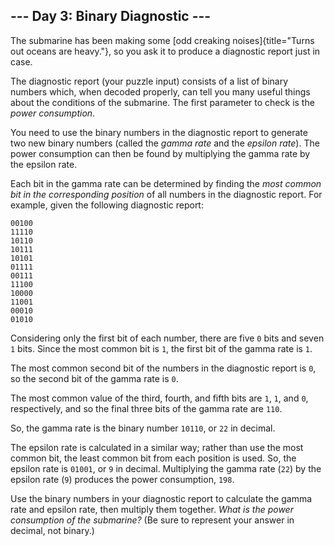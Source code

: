 ## \-\-- Day 3: Binary Diagnostic \-\--

The submarine has been making some [odd creaking
noises]{title="Turns out oceans are heavy."}, so you ask it to produce a
diagnostic report just in case.

The diagnostic report (your puzzle input) consists of a list of binary
numbers which, when decoded properly, can tell you many useful things
about the conditions of the submarine. The first parameter to check is
the *power consumption*.

You need to use the binary numbers in the diagnostic report to generate
two new binary numbers (called the *gamma rate* and the *epsilon rate*).
The power consumption can then be found by multiplying the gamma rate by
the epsilon rate.

Each bit in the gamma rate can be determined by finding the *most common
bit in the corresponding position* of all numbers in the diagnostic
report. For example, given the following diagnostic report:

    00100
    11110
    10110
    10111
    10101
    01111
    00111
    11100
    10000
    11001
    00010
    01010

Considering only the first bit of each number, there are five `0` bits
and seven `1` bits. Since the most common bit is `1`, the first bit of
the gamma rate is `1`.

The most common second bit of the numbers in the diagnostic report is
`0`, so the second bit of the gamma rate is `0`.

The most common value of the third, fourth, and fifth bits are `1`, `1`,
and `0`, respectively, and so the final three bits of the gamma rate are
`110`.

So, the gamma rate is the binary number `10110`, or `22` in decimal.

The epsilon rate is calculated in a similar way; rather than use the
most common bit, the least common bit from each position is used. So,
the epsilon rate is `01001`, or `9` in decimal. Multiplying the gamma
rate (`22`) by the epsilon rate (`9`) produces the power consumption,
`198`.

Use the binary numbers in your diagnostic report to calculate the gamma
rate and epsilon rate, then multiply them together. *What is the power
consumption of the submarine?* (Be sure to represent your answer in
decimal, not binary.)
